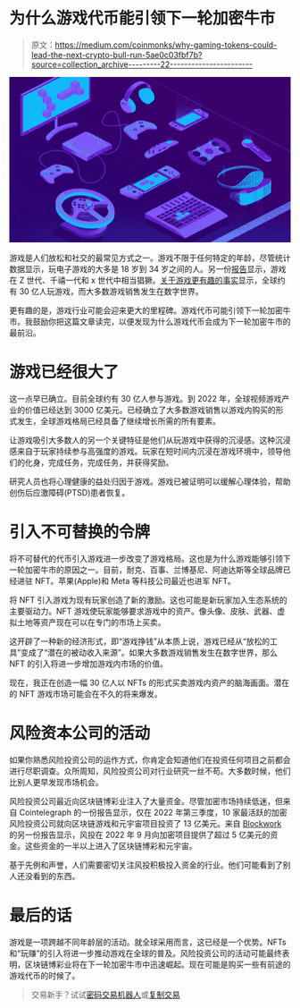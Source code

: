 # 为什么游戏代币能引领下一轮加密牛市

> 原文：<https://medium.com/coinmonks/why-gaming-tokens-could-lead-the-next-crypto-bull-run-5ae0c03fbf7b?source=collection_archive---------22----------------------->

![](img/0473018130182b3e1282dd6630066b3d.png)

游戏是人们放松和社交的最常见方式之一。游戏不限于任何特定的年龄，尽管统计数据显示，玩电子游戏的大多是 18 岁到 34 岁之间的人。另一份[报告](https://dataprot.net/statistics/gamer-demographics/)显示，游戏在 Z 世代、千禧一代和 x 世代中相当猖獗。[关于游戏更有趣的事实](https://truelist.co/blog/gaming-statistics/#:~:text=Over%20227%20million%20people%20in,than%2065%20play%20video%20games.)显示，全球约有 30 亿人玩游戏，而大多数游戏销售发生在数字世界。

更有趣的是，游戏行业可能会迎来更大的里程碑。游戏代币可能引领下一轮加密牛市。我鼓励你把这篇文章读完，以便发现为什么游戏代币会成为下一轮加密牛市的最前沿。

# 游戏已经很大了

这一点早已确立。目前全球约有 30 亿人参与游戏。到 2022 年，全球视频游戏产业的价值已经达到 3000 亿美元。已经确立了大多数游戏销售以游戏内购买的形式发生，全球游戏格局已经具备了继续增长所需的所有要素。

让游戏吸引大多数人的另一个关键特征是他们从玩游戏中获得的沉浸感。这种沉浸感来自于玩家持续参与高强度的游戏。玩家在短时间内沉浸在游戏环境中，领导他们的化身，完成任务，完成任务，并获得奖励。

研究人员也将心理健康的益处归因于游戏。游戏已被证明可以缓解心理体验，帮助创伤后应激障碍(PTSD)患者恢复。

# 引入不可替换的令牌

将不可替代的代币引入游戏进一步改变了游戏格局。这也是为什么游戏能够引领下一轮加密牛市的原因之一。目前，耐克、百事、兰博基尼、阿迪达斯等全球品牌已经进驻 NFT。苹果(Apple)和 Meta 等科技公司最近也进军 NFT。

将 NFT 引入游戏为现有玩家创造了新的激励。这也可能是新玩家加入生态系统的主要驱动力。NFT 游戏使玩家能够要求游戏中的资产。像头像、皮肤、武器、虚拟土地等资产现在可以在专门的市场上买卖。

这开辟了一种新的经济形式，即“游戏挣钱”从本质上说，游戏已经从“放松的工具”变成了“潜在的被动收入来源”。如果大多数游戏销售发生在数字世界，那么 NFT 的引入将进一步增加游戏内市场的价值。

现在，我正在创造一幅 30 亿人以 NFTs 的形式买卖游戏内资产的脑海画面。潜在的 NFT 游戏市场可能会在不久的将来爆发。

# 风险资本公司的活动

如果你熟悉风险投资公司的运作方式，你肯定会知道他们在投资任何项目之前都会进行尽职调查。众所周知，风险投资公司对行业研究一丝不苟。大多数时候，他们比别人更早发现市场机会。

风险投资公司最近向区块链博彩业注入了大量资金。尽管加密市场持续低迷，但来自 Cointelegraph 的一份报告显示，仅在 2022 年第三季度，10 家最活跃的加密风险投资公司就向区块链游戏和元宇宙项目投资了 13 亿美元。来自 [Blockwork](https://blockworks.co/funding-wrap-metaverse-and-web3-gaming-still-hits-with-vcs/) 的另一份报告显示，风投在 2022 年 9 月向加密项目提供了超过 5 亿美元的资金。这些资金的一半以上进入了区块链博彩和元宇宙。

基于先例和声誉，人们需要密切关注风投积极投入资金的行业。他们可能看到了别人还没看到的东西。

# 最后的话

游戏是一项跨越不同年龄层的活动。就全球采用而言，这已经是一个优势。NFTs 和“玩赚”的引入将进一步推动游戏在全球的普及。风险投资公司的活动可能最终表明，区块链博彩业将在下一轮加密牛市中迅速崛起。现在可能是购买一些有前途的游戏代币的时候了。

> 交易新手？试试[密码交易机器人](/coinmonks/crypto-trading-bot-c2ffce8acb2a)或[复制交易](/coinmonks/top-10-crypto-copy-trading-platforms-for-beginners-d0c37c7d698c)